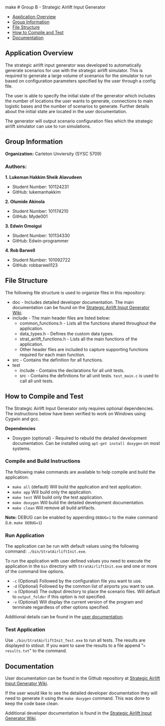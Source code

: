 make # Group B - Strategic Airlift Input Generator

* [Application Overview](#application-overview)
* [Group Information](#group-information)
* [File Structure](#file-structure)
* [How to Compile and Test](#how-to-compile-and-test)
* [Documentation](#documentation)

## Application Overview

The strategic airlift input generator was developed to automatically generate scenarios for use with the strategic airlift simulator.  This is required to generate a large volume of scenarios for the simulator to run based on configuration parameters specified by the user through a config file.

The user is able to specify the initial state of the generator which includes the number of locations the user wants to generate, connections to main logistic bases and the number of scenarios to generate. Further details about the initial state are located in the user documentation.

The generator will output scenario configuration files which the strategic airlift simulator can use to run simulations. 

## Group Information

**Organization:** Carleton Unviersity (SYSC 5709)

### Authors:

**1. Lukeman Hakkim Sheik Alavudeen**

 - Student Number: 101124231
 - GitHub: lukemanhakkim

**2. Olumide Akinola**

 - Student Number: 101174210
 - GitHub: Myde001

**3. Edwin Omoigui**

 - Student Number: 101134330
 - GitHub: Edwin-programmer

**4. Rob Barwell**

 - Student Number: 101092722
 - GitHub: robbarwell123

## File Structure

The following file structure is used to organize files in this repository:

* doc - Includes detailed developer documentation.  The main documentation can be found on the [Strategic Airlift Input Generator Wiki](https://github.com/robbarwell123/GroupB_StratAirlift/wiki).
* include - The main header files are listed below:
  * common_functions.h - Lists all the functions shared throughout the application.
  * data_types.h - Defines the custom data types.
  * strat\_airlift\_functions.h - Lists all the main functions of the application.
  * Other header files are included to capture supporting functions required for each main function. 
* src - Contains the definition for all functions.
* test
  * include - Contains the declarations for all unit tests.
  * src - Contains the definitions for all unit tests.  `test_main.c` is used to call all unit tests.

## How to Compile and Test

The Strategic Airlift Input Generator only requires optional dependencies.  The instructions below have been verified to work on Windows using Cygwin and gcc.

**Dependencies**

* Doxygen (optional) - Required to rebuild the detailed development documentation.  Can be installed using `apt-get install doxygen` on most systems.

### Compile and Build Instructions

The following make commands are available to help compile and build the application:

* `make all` (default) Will build the application and test application.
* `make app` Will build only the application.
* `make test` Will build only the test application.
* `make doxygen` Will build the detailed development documentation.
* `make clean` Will remove all build artifacts.

**Note:** DEBUG can be enabled by appending `DEBUG=1` to the make command (i.e. `make DEBUG=1`)

### Run Application

The application can be run with default values using the following command: `./bin/StratAirliftInit.exe`.

To run the application with user defined values you need to execute the application in the `bin` directory with `StratAirliftInit.exe` and one or more of the command line options.

* `-c` (Optional) Followed by the configuration file you want to use.
* `-d` (Optional) Followed by the common list of airports you want to use.
* `-o` (Optional) The output directory to place the scenario files.  Will default to `output_folder` if this option is not specified.
* `-v` (Optional) Will display the current version of the program and terminate regardless of other options specified.

Additional details can be found in the [user documentation](https://github.com/robbarwell123/GroupB_StratAirlift/wiki).

### Test Application

Use `./bin/StratAirliftInit_Test.exe` to run all tests.  The results are displayed to stdout.  If you want to save the results to a file append "`> results.txt`" to the command.

## Documentation

User documentation can be found in the Github repository at [Strategic Airlift Input Generator Wiki](https://github.com/robbarwell123/GroupB_StratAirlift/wiki).

If the user would like to see the detailed developer documentation they will need to generate it using the `make doxygen` command.  This was done to keep the code base clean.

Additional developer documentation is found in the [Strategic Airlift Input Generator Wiki](https://github.com/robbarwell123/GroupB_StratAirlift/wiki).

